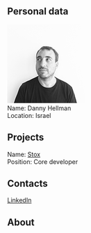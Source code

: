 ## Personal data
![ photo](../people/photo/danny_hellman.jpg)  
Name:  Danny Hellman   
Location: Israel  
## Projects 
Name: [Stox](../projects/stox.md)  
Position: Core developer  
## Contacts
[LinkedIn](https://www.linkedin.com/in/danny-hellman-08b4943/)  
## About
